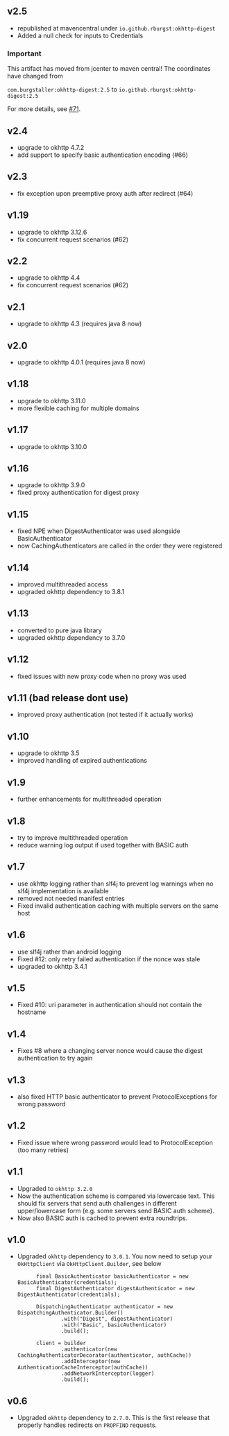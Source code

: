 ## v2.5

* republished at mavencentral under `io.github.rburgst:okhttp-digest`
* Added a null check for inputs to Credentials

### Important

This artifact has moved from jcenter to maven central! The coordinates have changed from

`com.burgstaller:okhttp-digest:2.5` to `io.github.rburgst:okhttp-digest:2.5`

For more details, see [#71](https://github.com/rburgst/okhttp-digest/issues/71).

## v2.4

* upgrade to okhttp 4.7.2
* add support to specify basic authentication encoding (#66) 

## v2.3

* fix exception upon preemptive proxy auth after redirect (#64) 

## v1.19

* upgrade to okhttp 3.12.6
* fix concurrent request scenarios (#62)

## v2.2

* upgrade to okhttp 4.4
* fix concurrent request scenarios (#62)

## v2.1

* upgrade to okhttp 4.3 (requires java 8 now)

## v2.0

* upgrade to okhttp 4.0.1 (requires java 8 now)

## v1.18

* upgrade to okhttp 3.11.0
* more flexible caching for multiple domains

## v1.17

* upgrade to okhttp 3.10.0

## v1.16

* upgrade to okhttp 3.9.0
* fixed proxy authentication for digest proxy

## v1.15

* fixed NPE when DigestAuthenticator was used alongside BasicAuthenticator
* now CachingAuthenticators are called in the order they were registered 

## v1.14

* improved multithreaded access
* upgraded okhttp dependency to 3.8.1

## v1.13

* converted to pure java library 
* upgraded okhttp dependency to 3.7.0

## v1.12

* fixed issues with new proxy code when no proxy was used

## v1.11 (bad release dont use)

* improved proxy authentication (not tested if it actually works)

## v1.10

* upgrade to okhttp 3.5
* improved handling of expired authentications

## v1.9

* further enhancements for multithreaded operation

## v1.8

* try to improve multithreaded operation
* reduce warning log output if used together with BASIC auth

## v1.7

* use okhttp logging rather than slf4j to prevent log warnings when 
  no slf4j implementation is available
* removed not needed manifest entries
* Fixed invalid authentication caching with multiple servers on the same host 
  
## v1.6
 
* use slf4j rather than android logging
* Fixed #12: only retry failed authentication if the nonce was stale
* upgraded to okhttp 3.4.1

## v1.5

* Fixed #10: uri parameter in authentication should not contain the hostname

## v1.4

* Fixes #8 where a changing server nonce would cause the digest authentication to try again

## v1.3

* also fixed HTTP basic authenticator to prevent ProtocolExceptions for wrong password

## v1.2

* Fixed issue where wrong password would lead to ProtocolException (too many retries)


## v1.1

* Upgraded to `okhttp 3.2.0`
* Now the authentication scheme is compared via lowercase text. This should fix servers that send
  auth challenges in different upper/lowercase form (e.g. some servers send BASIC auth scheme).
* Now also BASIC auth is cached to prevent extra roundtrips.


## v1.0

* Upgraded `okhttp` dependency to `3.0.1`. You now need to setup your `OkHttpClient` via `OkHttpClient.Builder`,
  see below


            final BasicAuthenticator basicAuthenticator = new BasicAuthenticator(credentials);
            final DigestAuthenticator digestAuthenticator = new DigestAuthenticator(credentials);

            DispatchingAuthenticator authenticator = new DispatchingAuthenticator.Builder()
                    .with("Digest", digestAuthenticator)
                    .with("Basic", basicAuthenticator)
                    .build();

            client = builder
                    .authenticator(new CachingAuthenticatorDecorator(authenticator, authCache))
                    .addInterceptor(new AuthenticationCacheInterceptor(authCache))
                    .addNetworkInterceptor(logger)
                    .build();

## v0.6

* Upgraded `okhttp` dependency to `2.7.0`. This is the first release that properly
 handles redirects on `PROPFIND` requests.
